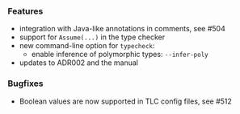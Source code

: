 <!-- NOTE:
     Release notes for unreleased changes go here, following this format:

        ### Features

         * Change description, see #123

        ### Bug fixes

         * Some bug fix, see #124

     DO NOT LEAVE A BLANK LINE BELOW THIS PREAMBLE -->
### Features
 
 * integration with Java-like annotations in comments, see #504
 * support for `Assume(...)` in the type checker
 * new command-line option for `typecheck`:
   - enable inference of polymorphic types: `--infer-poly`
 * updates to ADR002 and the manual
 
### Bugfixes

 * Boolean values are now supported in TLC config files, see #512
